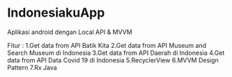 # IndonesiakuApp
Aplikasi android dengan Local API & MVVM

Fitur :
1.Get data from API Batik Kita
2.Get data from API Museum and Search Museum di Indonesia
3.Get data from API Daerah di Indonesia
4.Get data from API Data Covid 19 di Indonesia
5.RecyclerView
6.MVVM Design Pattern
7.Rx Java
